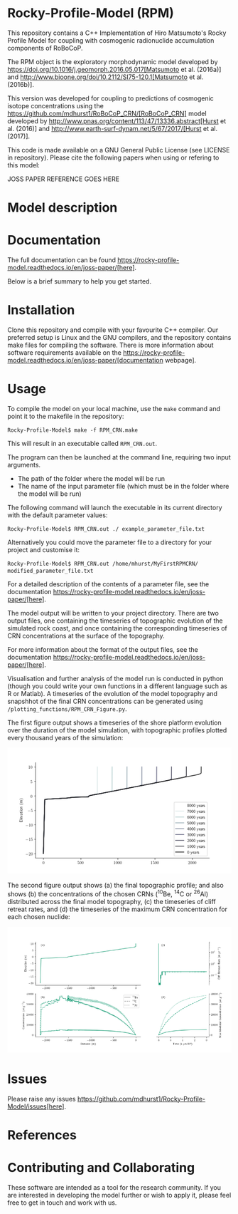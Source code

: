 Rocky-Profile-Model (RPM)
=

This repository contains a C++ Implementation of Hiro Matsumoto's Rocky Profile Model for coupling with cosmogenic radionuclide accumulation components of RoBoCoP. 

The RPM object is the exploratory morphodynamic model developed by https://doi.org/10.1016/j.geomorph.2016.05.017[Matsumoto et al. (2016a)] and http://www.bioone.org/doi/10.2112/SI75-120.1[Matsumoto et al. (2016b)].

This version was developed for coupling to predictions of cosmogenic isotope concentrations using the https://github.com/mdhurst1/RoBoCoP_CRN/[RoBoCoP_CRN] model developed by http://www.pnas.org/content/113/47/13336.abstract[Hurst et al. (2016)] and http://www.earth-surf-dynam.net/5/67/2017/[Hurst et al. (2017)].

This code is made available on a GNU General Public License (see LICENSE in repository). Please cite the following papers when using or refering to this model:

JOSS PAPER REFERENCE GOES HERE

Model description
==


Documentation
==

The full documentation can be found https://rocky-profile-model.readthedocs.io/en/joss-paper/[here].

Below is a brief summary to help you get started.

Installation
==

Clone this repository and compile with your favourite C++ compiler. 
Our preferred setup is Linux and the GNU compilers, and the repository contains make files for compiling the software. 
There is more information about software requirements available on the https://rocky-profile-model.readthedocs.io/en/joss-paper/[documentation webpage].

Usage
==

To compile the model on your local machine, use the `make` command and point it to the makefile in the repository:
```
Rocky-Profile-Model$ make -f RPM_CRN.make
```
This will result in an executable called `RPM_CRN.out`. 

The program can then be launched at the command line, requiring two input arguments.
* The path of the folder where the model will be run
* The name of the input parameter file (which must be in the folder where the model will be run)

The following command will launch the executable in its current directory with the default parameter values:
```
Rocky-Profile-Model$ RPM_CRN.out ./ example_parameter_file.txt
```
Alternatively you could move the parameter file to a directory for your project and customise it:
```
Rocky-Profile-Model$ RPM_CRN.out /home/mhurst/MyFirstRPMCRN/ modified_parameter_file.txt
```
For a detailed description of the contents of a parameter file, see the documentation https://rocky-profile-model.readthedocs.io/en/joss-paper/[here].

The model output will be written to your project directory. There are two output files, one containing the timeseries of topographic evolution of the simulated rock coast, and once containing the corresponding timeseries of CRN concentrations at the surface of the topography.

For more information about the format of the output files, see the documentation https://rocky-profile-model.readthedocs.io/en/joss-paper/[here].

Visualisation and further analysis of the model run is conducted in python (though you could write your own functions in a different language such as R or Matlab). A timeseries of the evolution of the model topography and snapshhot of the final CRN concentrations can be generated using `/plotting_functions/RPM_CRN_Figure.py`.

The first figure output shows a timeseries of the shore platform evolution over the duration of the model simulation, with topographic profiles plotted every thousand years of the simulation:

![Evolution](docs/user-guide/img/Evolution.png "Evolution")

The second figure output shows (a) the final topographic profile; and also shows (b) the concentrations of the chosen CRNs (<sup>10</sup>Be, <sup>14</sup>C or <sup>26</sup>Al) distributed across the final model topography, (c) the timeseries of cliff retreat rates, and (d) the timeseries of the maximum CRN concentration for each chosen nuclide:

![Profile and Concentrations](docs/user-guide/img/ProfileConcentrations.png "Profile and Concentrations")

Issues
==

Please raise any issues https://github.com/mdhurst1/Rocky-Profile-Model/issues[here].

References
==

Contributing and Collaborating
==

These software are intended as a tool for the research community. If you are interested in developing the model further or wish to apply it, please feel free to get in touch and work with us. 

